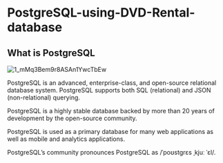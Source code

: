 # PostgreSQL-using-DVD-Rental-database

## What is PostgreSQL

![1_mMq3Bem9r8ASAn1YwcTbEw](https://github.com/agungwahyuprayogo/PostgreSQL-using-DVD-Rental-database/assets/101789879/8186ad0d-6e7a-4269-8f38-a35cdc609666)

PostgreSQL is an advanced, enterprise-class, and open-source relational database system. PostgreSQL supports both SQL (relational) and JSON (non-relational) querying.

PostgreSQL is a highly stable database backed by more than 20 years of development by the open-source community.

PostgreSQL is used as a primary database for many web applications as well as mobile and analytics applications.

PostgreSQL’s community pronounces PostgreSQL as /ˈpoʊstɡrɛs ˌkjuː ˈɛl/.
